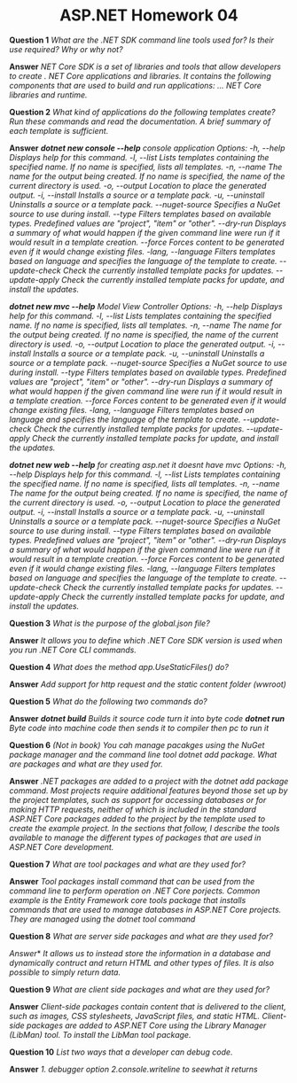 # <center>ASP.NET Homework 04</center>
			
**Question 1**
*What are the .NET SDK command line tools used for? Is their use required? Why or why not?*

**Answer**
*NET Core SDK is a set of libraries and tools that allow developers to create . NET Core applications and libraries. It contains the following components that are used to build and run applications: ... NET Core libraries and runtime.*



**Question 2**
*What kind of applications do the following templates create? Run these commands and read the documentation. A brief summary of each template is sufficient.*

**Answer**
***dotnet new console --help***
*console application
Options:
  -h, --help          Displays help for this command.
  -l, --list          Lists templates containing the specified name. If no name is specified, lists all templates.
  -n, --name          The name for the output being created. If no name is specified, the name of the current directory is used.
  -o, --output        Location to place the generated output.
  -i, --install       Installs a source or a template pack.
  -u, --uninstall     Uninstalls a source or a template pack.
  --nuget-source      Specifies a NuGet source to use during install.
  --type              Filters templates based on available types. Predefined values are "project", "item" or "other".
  --dry-run           Displays a summary of what would happen if the given command line were run if it would result in a template creation.
  --force             Forces content to be generated even if it would change existing files.
  -lang, --language   Filters templates based on language and specifies the language of the template to create.
  --update-check      Check the currently installed template packs for updates.
  --update-apply      Check the currently installed template packs for update, and install the updates.*

***dotnet new mvc --help***
*Model View Controller
Options:
  -h, --help          Displays help for this command.
  -l, --list          Lists templates containing the specified name. If no name is specified, lists all templates.
  -n, --name          The name for the output being created. If no name is specified, the name of the current directory is used.
  -o, --output        Location to place the generated output.
  -i, --install       Installs a source or a template pack.
  -u, --uninstall     Uninstalls a source or a template pack.
  --nuget-source      Specifies a NuGet source to use during install.
  --type              Filters templates based on available types. Predefined values are "project", "item" or "other".
  --dry-run           Displays a summary of what would happen if the given command line were run if it would result in a template creation.
  --force             Forces content to be generated even if it would change existing files.
  -lang, --language   Filters templates based on language and specifies the language of the template to create.
  --update-check      Check the currently installed template packs for updates.
  --update-apply      Check the currently installed template packs for update, and install the updates.*

***dotnet new web --help***
*for creating asp.net it doesnt have mvc
Options:
  -h, --help          Displays help for this command.
  -l, --list          Lists templates containing the specified name. If no name is specified, lists all templates.
  -n, --name          The name for the output being created. If no name is specified, the name of the current directory is used.
  -o, --output        Location to place the generated output.
  -i, --install       Installs a source or a template pack.
  -u, --uninstall     Uninstalls a source or a template pack.
  --nuget-source      Specifies a NuGet source to use during install.
  --type              Filters templates based on available types. Predefined values are "project", "item" or "other".
  --dry-run           Displays a summary of what would happen if the given command line were run if it would result in a template creation.
  --force             Forces content to be generated even if it would change existing files.
  -lang, --language   Filters templates based on language and specifies the language of the template to create.
  --update-check      Check the currently installed template packs for updates.
  --update-apply      Check the currently installed template packs for update, and install the updates.*



**Question 3**
*What is the purpose of the global.json file?*

**Answer**
*It allows you to define which .NET Core SDK version is used when you run .NET Core CLI commands.*



**Question 4**
*What does the method app.UseStaticFiles() do?*

**Answer**
*Add support for http request and the static content folder (wwroot)*



**Question 5**
*What do the following two commands do?*

**Answer**
***dotnet build***
*Builds it source code turn it into byte code*
***dotnet run***
*Byte code into machine code then sends it to compiler then pc to run it*



**Question 6**
*(Not in book) You cah manage pacakges using the NuGet package manager and the command line tool dotnet add package. What are packages and what are they used for.*

**Answer**
*.NET packages are added to a project with the dotnet add package command. Most projects require additional features beyond those set up by the project templates, such as support for accessing databases or for making HTTP requests, neither of which is included in the standard ASP.NET Core packages added to the project by the template used to create the example project. In the sections that follow, I describe the tools available to manage the different types of packages that are used in ASP.NET Core development.*



**Question 7**
*What are tool packages and what are they used for?*

**Answer**
*Tool packages install command that can be used from the command line to perform operation on .NET Core porjects. Common example is the Entity Framework core tools package that installs commands that are used to manage databases in ASP.NET Core projects. They are managed using the dotnet tool command*




**Question 8**
*What are server side packages and what are they used for?*

*Answer**
*It allows us to instead store the information in a database and dynamically contruct and return HTML and other types of files. It is also possible to simply return data.*



**Question 9**
*What are client side packages and what are they used for?*

**Answer**
*Client-side packages contain content that is delivered to the client, such as images, CSS stylesheets, JavaScript files, and static HTML. Client-side packages are added to ASP.NET Core using the Library Manager (LibMan) tool. To install the LibMan tool package.*



**Question 10**
*List two ways that a developer can debug code.*

**Answer**
*1. debugger option*
*2.console.writeline to seewhat it returns*
		


